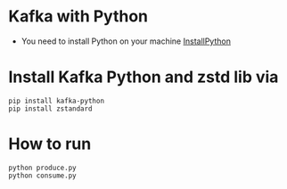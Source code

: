 # Kafka with Python

- You need to install Python on your machine 
[InstallPython](https://www.python.org/downloads/)

# Install Kafka Python and zstd lib via 
```
pip install kafka-python
pip install zstandard
```

# How to run
```
python produce.py
python consume.py
```